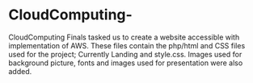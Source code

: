 # CloudComputing-
CloudComputing Finals tasked us to create a website accessible with implementation of AWS.
These files contain the php/html and CSS files used for the project; Currently Landing and style.css. Images used for background picture, fonts and images used for presentation were also added.
